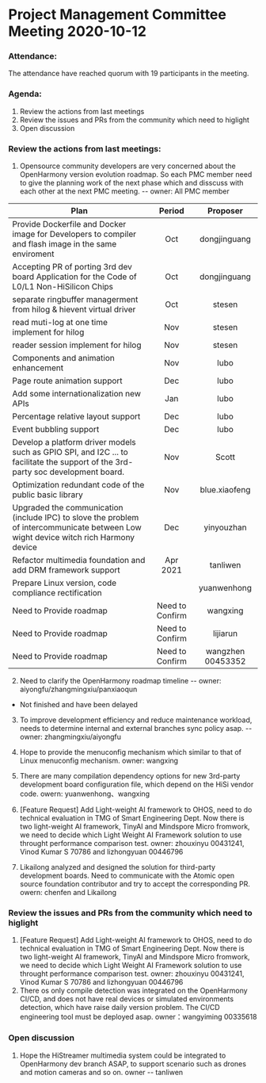 # Project Management Committee Meeting 2020-10-12

### Attendance:
The attendance have reached quorum with 19 participants in the meeting.

### Agenda:

 1. Review the actions from last meetings
 2. Review the issues and PRs from the community which need to higlight
 3. Open discussion


### Review the actions from last meetings:
 1. Opensource community developers are very concerned about the OpenHarmony version evolution roadmap. So each PMC member need to give the planning work of the next phase which and disscuss with each other at the next PMC meeting.  -- owner: All PMC member
 
| Plan | Period | Proposer |
|--------------|:--------------:|:--------------:|
| Provide Dockerfile and Docker image for Developers to compiler and flash image in the same enviroment  | Oct | dongjinguang |
| Accepting PR of porting 3rd dev board Application for the Code of L0/L1 Non-HiSilicon Chips | Oct | dongjinguang |
| separate ringbuffer managerment from hilog & hievent virtual driver   |           Oct | stesen |
| read muti-log at one time implement for hilog                         |           Nov | stesen |
| reader session implement for hilog                                    |           Nov | stesen |
| Components and animation enhancement   | Nov    | lubo     |
| Page route animation support           | Dec    | lubo     |
| Add some internationalization new APIs | Jan    | lubo     |
| Percentage relative layout support     | Dec    | lubo     |
| Event bubbling support                 | Dec    | lubo     |
| Develop a platform driver models such as GPIO SPI, and I2C ... to facilitate the support of the 3rd-party soc development board. | Nov    | Scott |
| Optimization redundant code of the public basic library | Nov    | blue.xiaofeng |
| Upgraded the communication (include IPC) to slove the problem of intercommunicate between Low wight device witch rich Harmony device | Dec    | yinyouzhan |
| Refactor multimedia foundation and add DRM framework support  | Apr 2021    | tanliwen |
| Prepare Linux version, code compliance rectification | | yuanwenhong |
| Need to Provide roadmap | Need to Confirm | wangxing |
| Need to Provide roadmap | Need to Confirm | lijiarun |
| Need to Provide roadmap | Need to Confirm | wangzhen 00453352 |

2. Need to clarify the OpenHarmony roadmap timeline -- owner: aiyongfu/zhangmingxiu/panxiaoqun
  - Not finished and have been delayed

3. To improve development efficiency and reduce maintenance workload, needs to determine internal and external branches sync policy asap. -- owner: zhangmingxiu/aiyongfu

4. Hope to provide the menuconfig mechanism which similar to that of Linux menuconfig mechanism. owner: wangxing
5. There are many compilation dependency options for new 3rd-party development board configuration file, which depend on the HiSi vendor code.  owern: yuanwenhong、wangxing
6. [Feature Request] Add Light-weight AI framework to OHOS, need to do technical evaluation in TMG of Smart Engineering Dept. Now there is two light-weight AI framework, TinyAI and Mindspore Micro fromwork, we need to decide which Light Weight AI Framework solution to use throught performance comparison test.  owner:  zhouxinyu 00431241, Vinod Kumar S 70786 and lizhongyuan 00446796
7. Likailong analyzed and designed the solution for third-party development boards. Need to communicate with the Atomic open source foundation contributor and try to accept the corresponding PR. owern: chenfen and Likailong

### Review the issues and PRs from the community which need to higlight

 1.  [Feature Request] Add Light-weight AI framework to OHOS, need to do technical evaluation in TMG of Smart Engineering Dept. Now there is two light-weight AI framework, TinyAI and Mindspore Micro fromwork, we need to decide which Light Weight AI Framework solution to use throught performance comparison test. owner:  zhouxinyu 00431241, Vinod Kumar S 70786 and lizhongyuan 00446796
 2.  There os only compile detection was integrated on the OpenHarmony CI/CD, and does not have real devices or simulated environments detection, which have raise daily version problem. The CI/CD engineering tool must be deployed asap.    owner：wangyiming 00335618


### Open discussion
 1.  Hope the HiStreamer multimedia system could be integrated to OpenHarmony dev branch ASAP, to support scenario such as drones and motion cameras and so on.  owner -- tanliwen

